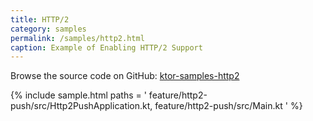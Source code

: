 ```yaml
---
title: HTTP/2
category: samples
permalink: /samples/http2.html
caption: Example of Enabling HTTP/2 Support
---
```


Browse the source code on GitHub: [ktor-samples-http2](https://github.com/ktorio/ktor-samples/blob/master/feature/http2-push)

{% include sample.html paths = '
    feature/http2-push/src/Http2PushApplication.kt,
    feature/http2-push/src/Main.kt
' %}

